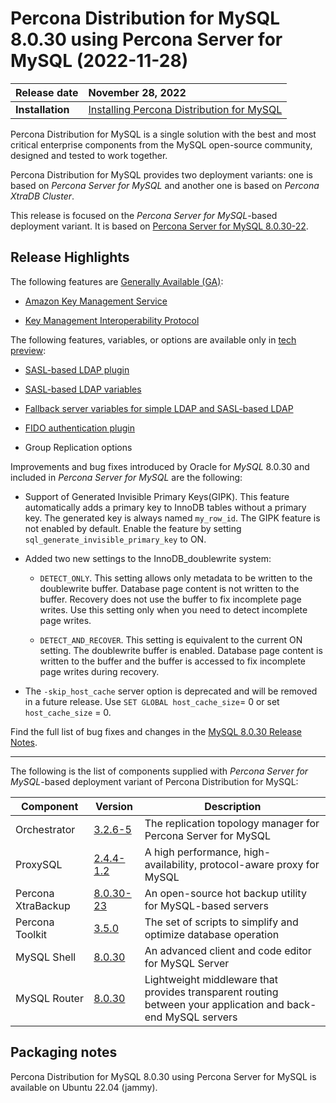 # Percona Distribution for MySQL 8.0.30 using Percona Server for MySQL (2022-11-28)

| Release date    | November 28, 2022 |
| :-------------- | :--------------- |
|**Installation** | [Installing Percona Distribution for MySQL](installing.md)|


Percona Distribution for MySQL is a single solution with the best and most critical enterprise components from the MySQL open-source community, designed and tested to work together.

Percona Distribution for MySQL provides two deployment variants: one is based on *Percona Server for MySQL* and another one is based on *Percona XtraDB Cluster*.

This release is focused on the *Percona Server for MySQL*-based deployment variant. It is based on [Percona Server for MySQL 8.0.30-22](https://www.percona.com/doc/percona-server/8.0/release-notes/8.0.30-22.html).

## Release Highlights

The following features are [Generally Available (GA)](https://docs.percona.com/percona-server/8.0/glossary.md#generally-available):

* [Amazon Key Management Service](https://docs.percona.com/percona-server/8.0/security/using-amz-kms.md)

* [Key Management Interoperability Protocol](https://docs.percona.com/percona-server/8.0/security/using-kmip.md)

The following features, variables, or options are available only in [tech preview](https://docs.percona.com/percona-server/8.0/glossary.md#tech-preview):

* [SASL-based LDAP plugin](https://docs.percona.com/percona-server/8.0/security/ldap-authentication.md)

* [SASL-based LDAP variables](https://docs.percona.com/percona-server/8.0/security/ldap-system-variables.md)

* [Fallback server variables for simple LDAP and SASL-based LDAP](https://docs.percona.com/percona-server/8.0/security/ldap-system-variables.md)

* [FIDO authentication plugin](https://docs.percona.com/percona-server/8.0/security/fido-authentication-plugin.md)

* Group Replication options

Improvements and bug fixes introduced by Oracle for *MySQL* 8.0.30 and included in *Percona Server for MySQL* are the following:

* Support of Generated Invisible Primary Keys(GIPK). This feature automatically adds a primary key to InnoDB tables without a primary key. The generated key is always named `my_row_id`. The GIPK feature is not enabled by default. Enable the feature by setting `sql_generate_invisible_primary_key` to ON.

* Added two new settings to the InnoDB_doublewrite system:

  * `DETECT_ONLY`. This setting allows only metadata to be written to the doublewrite buffer. Database page content is not written to the buffer. Recovery does not use the buffer to fix incomplete page writes. Use this setting only when you need to detect incomplete page writes.

  * `DETECT_AND_RECOVER`. This setting is equivalent to the current ON setting. The doublewrite buffer is enabled. Database page content is written to the buffer and the buffer is accessed to fix incomplete page writes during recovery.

* The `-skip_host_cache` server option is deprecated and will be removed in a future release. Use `SET GLOBAL host_cache_size`= 0 or set `host_cache_size` = 0.

Find the full list of bug fixes and changes in the [MySQL 8.0.30 Release Notes](https://dev.mysql.com/doc/relnotes/mysql/8.0/en/news-8-0-30.html/).

---

The following is the list of components supplied with *Percona Server for MySQL*-based deployment variant of Percona Distribution for MySQL:

| Component           | Version   | Description                                |
| ------------------- | --------- | -------------------------------------------|
| Orchestrator        | [3.2.6-5](https://github.com/percona/orchestrator/releases/tag/v3.2.6-5)     | The replication topology manager for Percona Server for MySQL|
| ProxySQL            | [2.4.4-1.2](https://docs.percona.com/proxysql/2.4.4-1.2.html)     | A high performance, high-availability, protocol-aware proxy for MySQL|
| Percona XtraBackup  | [8.0.30-23](https://docs.percona.com/percona-xtrabackup/8.0/release-notes/8.0/8.0.30-23.0.html)| An open-source hot backup utility for MySQL-based servers|
| Percona Toolkit     | [3.5.0](https://www.percona.com/doc/percona-toolkit/LATEST/release_notes.html#v3-5-0-released-2022-11-21)     | The set of scripts to simplify and optimize database operation|
| MySQL Shell         | [8.0.30](https://dev.mysql.com/doc/relnotes/mysql-shell/8.0/en/news-8-0-30.html)    | An advanced client and code editor for MySQL Server|
| MySQL Router        | [8.0.30](https://dev.mysql.com/doc/relnotes/mysql-router/en/news-8-0-30.html)    | Lightweight middleware that provides transparent routing between your application and back-end MySQL servers|


## Packaging notes

Percona Distribution for MySQL 8.0.30 using Percona Server for MySQL is available on  Ubuntu 22.04 (jammy).